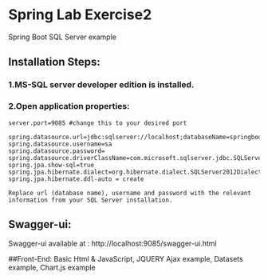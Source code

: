# Spring Lab Exercise2
Spring Boot SQL Server example

## Installation Steps:

### 1.MS-SQL server developer edition is installed.
### 2.Open application properties:
````
server.port=9085 #change this to your desired port

spring.datasource.url=jdbc:sqlserver://localhost;databaseName=springbootdb
spring.datasource.username=sa
spring.datasource.password=
spring.datasource.driverClassName=com.microsoft.sqlserver.jdbc.SQLServerDriver
spring.jpa.show-sql=true
spring.jpa.hibernate.dialect=org.hibernate.dialect.SQLServer2012Dialect
spring.jpa.hibernate.ddl-auto = create

Replace url (database name), username and password with the relevant information from your SQL Server installation.
````
## Swagger-ui:
Swagger-ui available at : http://localhost:9085/swagger-ui.html

##Front-End: 
Basic Html & JavaScript, JQUERY Ajax example, Datasets example, Chart.js example

